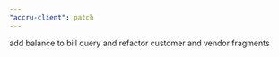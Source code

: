 ```yaml
---
"accru-client": patch
---
```


add balance to bill query and refactor customer and vendor fragments
